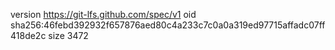 version https://git-lfs.github.com/spec/v1
oid sha256:46febd392932f657876aed80c4a233c7c0a0a319ed97715affadc07ff418de2c
size 3472
